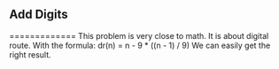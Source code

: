 ## Add Digits
=============
This problem is very close to math.
It is about digital route.
With the formula: dr(n) = n - 9 * ((n - 1) / 9)
We can easily get the right result.
